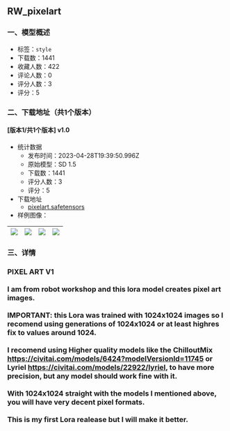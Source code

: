 ## RW_pixelart
### 一、模型概述

- 标签：`style`
- 下载数：1441
- 收藏人数：422
- 评论人数：0
- 评分人数：3
- 评分：5

### 二、下载地址（共1个版本）

#### [版本1/共1个版本] v1.0

- 统计数据
  - 发布时间：2023-04-28T19:39:50.996Z
  - 原始模型：SD 1.5
  - 下载数：1441
  - 评分人数：3
  - 评分：5
- 下载地址
  - [pixelart.safetensors](https://civitai.com/api/download/models/57629)
- 样例图像：

| <img src="https://image.civitai.com/xG1nkqKTMzGDvpLrqFT7WA/55fd7e4e-576b-4800-7b8a-a120e2bb2500/width=450/625707.jpeg" /> | <img src="https://image.civitai.com/xG1nkqKTMzGDvpLrqFT7WA/7273dd02-481d-42c1-f40e-b50bd578a800/width=450/625709.jpeg" /> | <img src="https://image.civitai.com/xG1nkqKTMzGDvpLrqFT7WA/9a908102-afa9-4698-ac63-5f159772d400/width=450/625712.jpeg" /> | <img src="https://image.civitai.com/xG1nkqKTMzGDvpLrqFT7WA/3696559b-5b9c-4a50-07b4-e5e8c8f66800/width=450/625715.jpeg" /> |
| ---- | ---- | ---- | ---- |


### 三、详情
<h3>PIXEL ART V1<br /><br />I am from robot workshop and this lora model creates pixel art images.<br /><br /><strong>IMPORTANT: this Lora was trained with 1024x1024 images so I recomend using generations of 1024x1024 or at least highres fix to values around 1024.</strong><br /><br />I recomend using Higher quality models like the <strong>ChilloutMix</strong> <a target="_blank" rel="ugc" href="https://civitai.com/models/6424?modelVersionId=11745">https://civitai.com/models/6424?modelVersionId=11745</a> or <strong>Lyriel </strong><a target="_blank" rel="ugc" href="https://civitai.com/models/22922/lyriel"><strong>https://civitai.com/models/22922/lyriel</strong></a><strong>, to have more precision, but any model should work fine with it.</strong><br /><br /><strong>With 1024x1024 straight with the models I mentioned above, you will have very decent pixel formats.</strong><br /><br /><strong>This is my first Lora realease but I will make it better.</strong></h3>